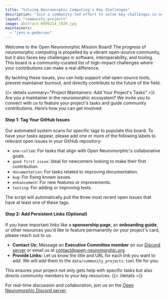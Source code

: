 ```yaml
---
title: "Solving Neuromorphic Computing's Key Challenges"
description: "Join a community-led effort to solve key challenges in neuromorphic computing. This mission board highlights high-impact projects where your open-source contributions can accelerate the entire field."
layout: "community_projects"
image: abstract-6099214_1920.jpg
maintainers:
  - "jens-e-pedersen"
---
```


Welcome to the Open Neuromorphic Mission Board! The progress of neuromorphic computing is propelled by a vibrant open-source community, but it also faces key challenges in software, interoperability, and tooling. This board is a community-curated list of high-impact challenges where your contributions can make a real difference.

By tackling these issues, you can help support vital open-source tools, prevent maintainer burnout, and directly contribute to the future of the field.

{{< details summary="Project Maintainers: Add Your Project's Tasks" >}}
Are you a maintainer in the neuromorphic ecosystem? We invite you to connect with us to feature your project's tasks and guide community contributions. Here’s how you can get involved:

#### Step 1: Tag Your GitHub Issues
Our automated system scans for specific tags to populate this board. To have your tasks appear, please add one or more of the following labels to relevant open issues in your GitHub repository:

-   `onm-collab`: For tasks that align with Open Neuromorphic's collaborative goals.
-   `good first issue`: Ideal for newcomers looking to make their first contribution.
-   `documentation`: For tasks related to improving documentation.
-   `bug`: For fixing known issues.
-   `enhancement`: For new features or improvements.
-   `testing`: For adding or improving tests.

The script will automatically pull the three most recent open issues that have at least one of these tags.

#### Step 2: Add Persistent Links (Optional)
If you have important links like a **sponsorship page**, an **onboarding guide**, or other resources you'd like to feature permanently on your project's card, please reach out to us.

-   **Contact Us:** Message an **Executive Committee member** on our [Discord server](https://discord.gg/aPFsSRA7Nf) or email us at [contact@open-neuromorphic.org](mailto:contact@open-neuromorphic.org).
-   **Provide Links:** Let us know the title and URL for each link you want to add. We will add them to the `data/community_projects.toml` file for you.

This ensures your project not only gets help with specific tasks but also directs community members to your key resources.
{{< /details >}}

For real-time discussion and collaboration, join us on the [Open Neuromorphic Discord server](https://discord.gg/aPFsSRA7Nf).

